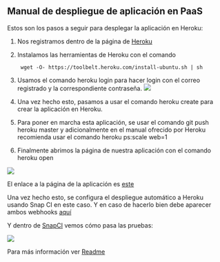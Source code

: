 ## Manual de despliegue de aplicación en PaaS

Estos son los pasos a seguir para desplegar la aplicación en Heroku:

1. Nos registramos dentro de la página de [Heroku](https://dashboard.heroku.com/)
2. Instalamos las herramientas de Heroku con el comando

        wget -O- https://toolbelt.heroku.com/install-ubuntu.sh | sh  


3. Usamos el comando heroku login para hacer login con el correo registrado y la correspondiente contraseña.
![](http://googledrive.com/host/0ByKPAGLB_FgcU1E3LVk2dWxsVzA/heroku_login.png)
4. Una vez hecho esto, pasamos a usar el comando heroku create para crear la aplicación en Heroku.

5. Para poner en marcha esta aplicación, se usar el comando git push heroku master y adicionalmente en el manual ofrecido por Heroku recomienda usar el comando heroku ps:scale web=1

6. Finalmente abrimos la página de nuestra aplicación con el comando heroku open

![](http://googledrive.com/host/0ByKPAGLB_FgcU1E3LVk2dWxsVzA/heroku.png)

El enlace a la página de la aplicación es [este](https://stark-fjord-3673.herokuapp.com/)

Una vez hecho esto, se configura el despliegue automático a Heroku usando Snap CI en este caso. Y en caso de hacerlo bien debe aparecer ambos webhooks [aquí](https://github.com/JaviSG91/CloudComputingRedSocial/settings/hooks)

Y dentro de [SnapCI](https://snap-ci.com/JaviSG91/CloudComputingRedSocial/branch/master) vemos cómo pasa las pruebas:

![](http://googledrive.com/host/0ByKPAGLB_FgcU1E3LVk2dWxsVzA/snapci3.png)


Para más información ver [Readme](https://github.com/JaviSG91/CloudComputingRedSocial/blob/master/README.md)
